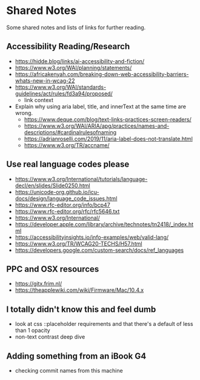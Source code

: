 # Shared Notes
Some shared notes and lists of links for further reading.

## Accessibility Reading/Research
- https://hidde.blog/links/ai-accessibility-and-fiction/
- https://www.w3.org/WAI/planning/statements/
- https://africakenyah.com/breaking-down-web-accessibility-barriers-whats-new-in-wcag-22
- https://www.w3.org/WAI/standards-guidelines/act/rules/fd3a94/proposed/
  - link context
- Explain why using aria label, title, and innerText at the same time are wrong. 
  - https://www.deque.com/blog/text-links-practices-screen-readers/   
  - https://www.w3.org/WAI/ARIA/apg/practices/names-and-descriptions/#cardinalrulesofnaming
  - https://adrianroselli.com/2019/11/aria-label-does-not-translate.html
  - https://www.w3.org/TR/accname/  

## Use real language codes please
- https://www.w3.org/International/tutorials/language-decl/en/slides/Slide0250.html
- https://unicode-org.github.io/icu-docs/design/language_code_issues.html
- https://www.rfc-editor.org/info/bcp47
- https://www.rfc-editor.org/rfc/rfc5646.txt
- https://www.w3.org/International/
- https://developer.apple.com/library/archive/technotes/tn2418/_index.html
- https://accessibilityinsights.io/info-examples/web/valid-lang/
- https://www.w3.org/TR/WCAG20-TECHS/H57.html
- https://developers.google.com/custom-search/docs/ref_languages

## PPC and OSX resources
- https://gitx.frim.nl/
- https://theapplewiki.com/wiki/Firmware/Mac/10.4.x


## I totally didn't know this and feel dumb
- look at css ::placeholder requirements and that there's a default of less than 1 opacity
- non-text contrast deep dive

## Adding something from an iBook G4
- checking commit names from this machine